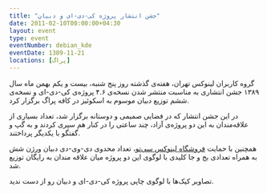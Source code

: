 ```yaml
---
title: "جشن انتشار پروژه کی-دی-ای و دبیان"
date: 2011-02-10T00:00:00+04:30
layout: event
type: event
eventNumber: debian_kde
eventDate: 1389-11-21
locations: [پراگ]
---
```

گروه کاربران لینوکس تهران، هفته‌ی گذشته روز پنج شنبه، بیست و یکم بهمن ماه سال ۱۳۸۹ جشن انتشاری به مناسبت منتشر شدن نسخه‌ی ۴.۶ پروژه‌ی کی-دی-ای و نسخه‌ی ششم توزیع دبیان موسوم به اسکوئیز در کافه پراگ برگزار کرد.

در این جشن انتشار که در فضایی صمیمی و دوستانه برگزار شد، تعداد بسیاری از علاقه‌مندان به این دو پروژه‌ی آزاد، چند ساعتی را در کنار هم سپری کردند و به گپ و گفتگو با یکدیگر پرداختند.

همچنین با حمایت [فروشگاه لینوکس سی‌تو](http://www.sito.ir/)، تعداد محدوی دی-وی-دی دبیان ورژن شش به همراه تعدادی بج و جا کلیدی با لوگوی این دو پروژه میان علاقه مندان به رایگان توزیع شد.

تصاویر کیک‌ها با لوگوی چاپی پروژه کی-دی-ای و دبیان رو از دست ندید.